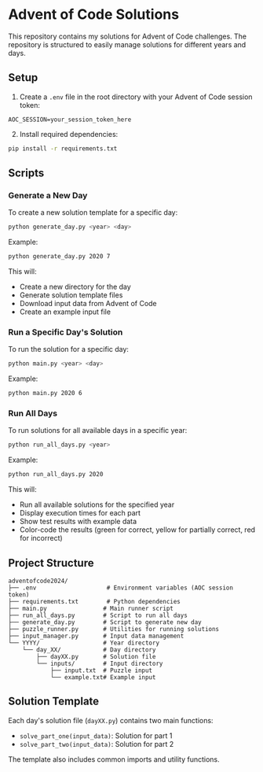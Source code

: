 # Advent of Code Solutions

This repository contains my solutions for Advent of Code challenges. The repository is structured to easily manage solutions for different years and days.

## Setup

1. Create a `.env` file in the root directory with your Advent of Code session token:
```
AOC_SESSION=your_session_token_here
```

2. Install required dependencies:
```bash
pip install -r requirements.txt
```

## Scripts

### Generate a New Day
To create a new solution template for a specific day:

```bash
python generate_day.py <year> <day>
```

Example:
```bash
python generate_day.py 2020 7
```

This will:
- Create a new directory for the day
- Generate solution template files
- Download input data from Advent of Code
- Create an example input file

### Run a Specific Day's Solution
To run the solution for a specific day:

```bash
python main.py <year> <day>
```

Example:
```bash
python main.py 2020 6
```

### Run All Days
To run solutions for all available days in a specific year:

```bash
python run_all_days.py <year>
```

Example:
```bash
python run_all_days.py 2020
```

This will:
- Run all available solutions for the specified year
- Display execution times for each part
- Show test results with example data
- Color-code the results (green for correct, yellow for partially correct, red for incorrect)

## Project Structure

```
adventofcode2024/
├── .env                    # Environment variables (AOC session token)
├── requirements.txt        # Python dependencies
├── main.py                # Main runner script
├── run_all_days.py        # Script to run all days
├── generate_day.py        # Script to generate new day
├── puzzle_runner.py       # Utilities for running solutions
├── input_manager.py       # Input data management
└── YYYY/                  # Year directory
    └── day_XX/            # Day directory
        ├── dayXX.py       # Solution file
        └── inputs/        # Input directory
            ├── input.txt  # Puzzle input
            └── example.txt# Example input
```

## Solution Template
Each day's solution file (`dayXX.py`) contains two main functions:
- `solve_part_one(input_data)`: Solution for part 1
- `solve_part_two(input_data)`: Solution for part 2

The template also includes common imports and utility functions.


